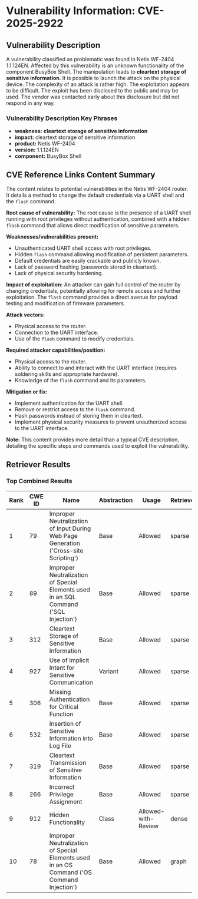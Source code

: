 # Vulnerability Information: CVE-2025-2922

## Vulnerability Description
A vulnerability classified as problematic was found in Netis WF-2404 1.1.124EN. Affected by this vulnerability is an unknown functionality of the component BusyBox Shell. The manipulation leads to **cleartext storage of sensitive information**. It is possible to launch the attack on the physical device. The complexity of an attack is rather high. The exploitation appears to be difficult. The exploit has been disclosed to the public and may be used. The vendor was contacted early about this disclosure but did not respond in any way.

### Vulnerability Description Key Phrases
- **weakness:** **cleartext storage of sensitive information**
- **impact:** cleartext storage of sensitive information
- **product:** Netis WF-2404
- **version:** 1.1.124EN
- **component:** BusyBox Shell

## CVE Reference Links Content Summary
The content relates to potential vulnerabilities in the Netis WF-2404 router. It details a method to change the default credentials via a UART shell and the `flash` command.

**Root cause of vulnerability:**
The root cause is the presence of a UART shell running with root privileges without authentication, combined with a hidden `flash` command that allows direct modification of sensitive parameters.

**Weaknesses/vulnerabilities present:**
*   Unauthenticated UART shell access with root privileges.
*   Hidden `flash` command allowing modification of persistent parameters.
*   Default credentials are easily crackable and publicly known.
*   Lack of password hashing (passwords stored in cleartext).
*   Lack of physical security hardening.

**Impact of exploitation:**
An attacker can gain full control of the router by changing credentials, potentially allowing for remote access and further exploitation. The `flash` command provides a direct avenue for payload testing and modification of firmware parameters.

**Attack vectors:**
*   Physical access to the router.
*   Connection to the UART interface.
*   Use of the `flash` command to modify credentials.

**Required attacker capabilities/position:**
*   Physical access to the router.
*   Ability to connect to and interact with the UART interface (requires soldering skills and appropriate hardware).
*   Knowledge of the `flash` command and its parameters.

**Mitigation or fix:**
*   Implement authentication for the UART shell.
*   Remove or restrict access to the `flash` command.
*   Hash passwords instead of storing them in cleartext.
*   Implement physical security measures to prevent unauthorized access to the UART interface.

**Note:** This content provides more detail than a typical CVE description, detailing the specific steps and commands used to exploit the vulnerability.

## Retriever Results

### Top Combined Results

| Rank | CWE ID | Name | Abstraction | Usage  | Retrievers | Individual Scores |
|------|--------|------|-------------|-------|------------|-------------------|
| 1 | 79 | Improper Neutralization of Input During Web Page Generation ('Cross-site Scripting') | Base | Allowed | sparse | 0.546 |
| 2 | 89 | Improper Neutralization of Special Elements used in an SQL Command ('SQL Injection') | Base | Allowed | sparse | 0.542 |
| 3 | 312 | Cleartext Storage of Sensitive Information | Base | Allowed | sparse | 0.497 |
| 4 | 927 | Use of Implicit Intent for Sensitive Communication | Variant | Allowed | sparse | 0.494 |
| 5 | 306 | Missing Authentication for Critical Function | Base | Allowed | sparse | 0.485 |
| 6 | 532 | Insertion of Sensitive Information into Log File | Base | Allowed | sparse | 0.483 |
| 7 | 319 | Cleartext Transmission of Sensitive Information | Base | Allowed | sparse | 0.475 |
| 8 | 266 | Incorrect Privilege Assignment | Base | Allowed | sparse | 0.473 |
| 9 | 912 | Hidden Functionality | Class | Allowed-with-Review | dense | 0.622 |
| 10 | 78 | Improper Neutralization of Special Elements used in an OS Command ('OS Command Injection') | Base | Allowed | graph | 0.003 |

